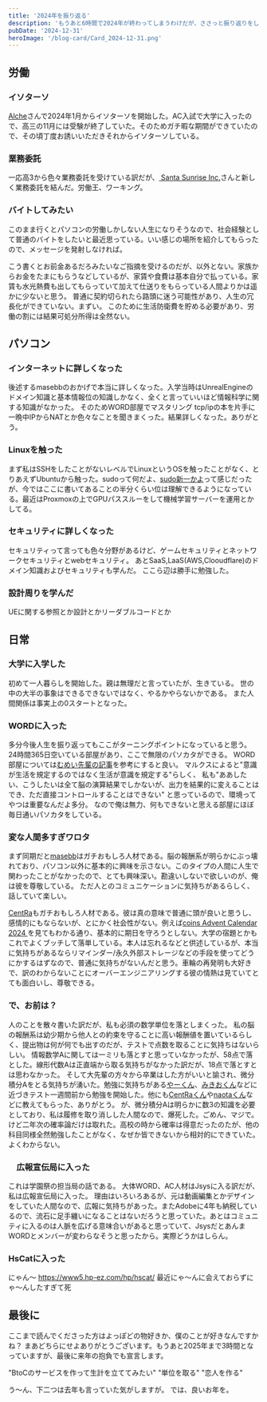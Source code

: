 ```yaml
---
title: '2024年を振り返る'
description: 'もうあと6時間で2024年が終わってしまうわけだが、ささっと振り返りをしていく。'
pubDate: '2024-12-31'
heroImage: '/blog-card/Card_2024-12-31.png'
---
```



## 労働

### イソターソ
[Alche](https://alche.studio/)さんで2024年1月からイソターソを開始した。AC入試で大学に入ったので、高三の11月には受験が終了していた。そのためガチ暇な期間ができていたので、その頃丁度お誘いいただきそれからイソターソしている。

### 業務委託
一応高3から色々業務委託を受けている訳だが、[
Santa Sunrise Inc.](https://www.wantedly.com/companies/company_7620771)さんと新しく業務委託を結んだ。労働王、ワーキング。

### バイトしてみたい
このまま行くとパソコンの労働しかしない人生になりそうなので、社会経験として普通のバイトをしたいと最近思っている。いい感じの場所を紹介してもらったので、メッセージを発射しなければ。

こう書くとお前金あるだろみたいなご指摘を受けるのだが、以外とない。家族からお金をたまにもらうなどしているが、家賃や食費は基本自分で払っている。家賃も水光熱費も出してもらっていて加えて仕送りをもらっている人間よりかは遥かに少ないと思う。
普通に契約切られたら路頭に迷う可能性があり、人生の冗長化ができていない。まずい。
このために生活防衛費を貯める必要があり、労働の割には結果可処分所得は全然ない。

## パソコン

### インターネットに詳しくなった

後述するmasebbのおかげで本当に詳しくなった。入学当時はUnrealEngineのドメイン知識と基本情報位の知識しかなく、全くと言っていいほど情報科学に関する知識がなかった。
そのためWORD部屋でマスタリング tcp/ipの本を片手に一晩中IPからNATとか色々なことを聞きまくった。結果詳しくなった。ありがとう。

### Linuxを触った

まず私はSSHをしたことがないレベルでLinuxというOSを触ったことがなく、とりあえずUbuntuから触った。sudoって何だよ、[sudo新一かよ](https://gist.github.com/greymd/7291d1d54587ad6ed401d536e1995b2c)って感じだったが、今ではここに書いてあることの半分くらい位は理解できるようになっている。最近はProxmoxの上でGPUパススルーをして機械学習サーバーを運用とかしてる。

### セキュリティに詳しくなった
セキュリティって言っても色々分野があるけど、ゲームセキュリティとネットワークセキュリティとwebセキュリティ。
あとSaaS,LaaS(AWS,Clooudflare)のドメイン知識およびセキュリティも学んだ。
ここら辺は勝手に勉強した。

### 設計周りを学んだ
UEに関する参照とか設計とかリーダブルコードとか

## 日常

### 大学に入学した
初めて一人暮らしを開始した。親は無理だと言っていたが、生きている。
世の中の大半の事象はできるできないではなく、やるかやらないかである。
また人間関係は事実上の0スタートとなった。

### WORDに入った
多分今後人生を振り返ってもここがターニングポイントになっていると思う。
24時間365日空いている部屋があり、ここで無限のパソカタができる。
WORD部屋については[むめい先輩の記事](https://levtech.jp/media/article/focus/detail_507/)を参考にすると良い。
マルクスによると"意識が生活を規定するのではなく生活が意識を規定する"らしく、
私も"ああしたい、こうしたいは全て脳の演算結果でしかないが、出力を結果的に変えることはでき、ただ直接コントロールすることはできない" と思っているので、環境ってやつは重要なんだよ多分。
なので俺は無力、何もできないと思える部屋にほぼ毎日通いパソカタをしている。

### 変な人間多すぎワロタ
まず同期だと[masebb](https://x.com/bb_mase)はガチおもしろ人材である。脳の報酬系が明らかにぶっ壊れており、パソコン以外に基本的に興味を示さない。このタイプの人間に人生で関わったことがなかったので、とても興味深い。勘違いしないで欲しいのが、俺は彼を尊敬している。
ただ人とのコミュニケーションに気持ちがあるらしく、話していて楽しい。

[CentRa](https://x.com/cent_ra)もガチおもしろ人材である。彼は真の意味で普通に頭が良いと思うし、感情的にもならないが、とにかく社会性がない。例えば[coins Advent Calendar 2024
](https://adventar.org/calendars/10367)を見てもわかる通り、基本的に期日を守ろうとしない。大学の宿題とかもこれでよくブッチして落単している。本人は忘れるなどと供述しているが、本当に気持ちがあるならリマインダー/永久外部ストレージなどの手段を使ってどうにかするはずなので、普通に気持ちがないんだと思う。車輪の再発明も大好きで、訳のわからないことにオーバーエンジニアリングする彼の情熱は見ていてとても面白いし、尊敬できる。

### で、お前は？
人のことを散々書いた訳だが、私も必須の数学単位を落としまくった。
私の脳の報酬系は幼少期から他人との約束を守ることに高い報酬値を置いているらしく、提出物は何が何でも出すのだが、テストで点数を取ることに気持ちはないらしい。
情報数学Aに関しては一ミリも落とすと思っていなかったが、58点で落とした。線形代数Aは正直端から取る気持ちがなかった訳だが、18点で落とすとは思わなかった。
そして大先輩の方々から卒業はした方がいいと諭され、微分積分Aをとる気持ちが湧いた。勉強に気持ちがある[やーくん](https://x.com/reversed_R)、[みきおくん](https://x.com/mikio_c0ins24)などに近づきテスト一週間前から勉強を開始した。他にも[CentRaくん](https://x.com/cent_ra)や[naotaくん](https://naohanpen.jp/)などに教えてもらった、ありがとう。
が、微分積分Aは明らかに数3の知識を必要としており、私は履修を取り消しした人間なので、爆死した。ごめん、マジで。
けど二年次の確率論だけは取れた。高校の時から確率は得意だったのたが、他の科目同様全然勉強したことがなく、なぜか皆できないから相対的にできていた。よくわからない。

### 　広報宣伝局に入った
これは学園祭の担当局の話である。
大体WORD、AC人材はJsysに入る訳だが、私は広報宣伝局に入った。
理由はいろいろあるが、元は動画編集とかデザインをしていた人間なので、広報に気持ちがあった。またAdobeに4年も納税しているので、流石に足手纏いになることはないだろうと思っていた。あとはコミュニティに入るのは人脈を広げる意味合いがあると思っていて、JsysだとあんまWORDとメンバーが変わらなそうと思ったから。実際どうかはしらん。

### HsCatに入った
にゃん〜
https://www5.hp-ez.com/hp/hscat/
最近にゃ〜んに会えておらずにゃ〜んしたすぎて死


## 最後に

ここまで読んでくださった方はよっぽどの物好きか、僕のことが好きなんですかね？
まあどちらにせよありがとうございます。もうあと2025年まで3時間となっていますが、最後に来年の抱負でも宣言します。

"BtoCのサービスを作って生計を立ててみたい"
"単位を取る"
"恋人を作る"

う〜ん、下二つは去年も言っていた気がしますが。
では、良いお年を。
